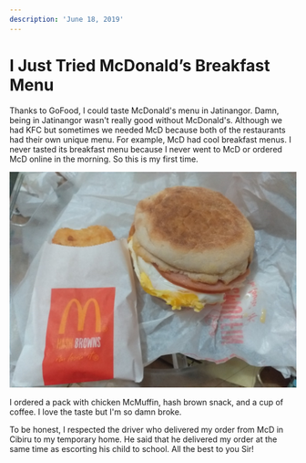 ```yaml
---
description: 'June 18, 2019'
---
```


# I Just Tried McDonald’s Breakfast Menu

Thanks to GoFood, I could taste McDonald's menu in Jatinangor. Damn, being in Jatinangor wasn't really good without McDonald's. Although we had KFC but sometimes we needed McD because both of the restaurants had their own unique menu. For example, McD had cool breakfast menus. I never tasted its breakfast menu because I never went to McD or ordered McD online in the morning. So this is my first time.

![](../../.gitbook/assets/unpad-blog_200130_0071.jpg)

I ordered a pack with chicken McMuffin, hash brown snack, and a cup of coffee. I love the taste but I'm so damn broke.

To be honest, I respected the driver who delivered my order from McD in Cibiru to my temporary home. He said that he delivered my order at the same time as escorting his child to school. All the best to you Sir!

